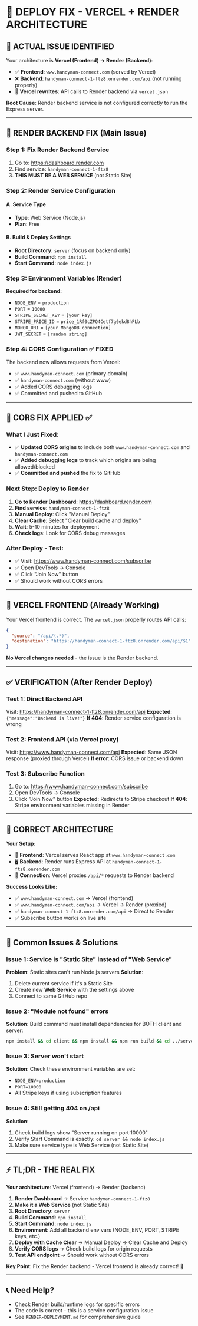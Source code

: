# 🎯 DEPLOY FIX - VERCEL + RENDER ARCHITECTURE

## 🚨 ACTUAL ISSUE IDENTIFIED

Your architecture is **Vercel (Frontend) → Render (Backend)**:

- ✅ **Frontend**: `www.handyman-connect.com` (served by Vercel)
- ❌ **Backend**: `handyman-connect-1-ftz8.onrender.com/api` (not running properly)
- 🔄 **Vercel rewrites**: API calls to Render backend via `vercel.json`

**Root Cause**: Render backend service is not configured correctly to run the Express server.

---

## 🔧 RENDER BACKEND FIX (Main Issue)

### Step 1: Fix Render Backend Service
1. Go to: https://dashboard.render.com
2. Find service: `handyman-connect-1-ftz8`
3. **THIS MUST BE A WEB SERVICE** (not Static Site)

### Step 2: Render Service Configuration

#### A. Service Type
- **Type**: Web Service (Node.js)
- **Plan**: Free

#### B. Build & Deploy Settings
- **Root Directory**: `server` (focus on backend only)
- **Build Command**: `npm install`
- **Start Command**: `node index.js`

### Step 3: Environment Variables (Render)
**Required for backend:**
- `NODE_ENV` = `production`
- `PORT` = `10000`
- `STRIPE_SECRET_KEY` = `[your key]`
- `STRIPE_PRICE_ID` = `price_1Rf0cZPQ4Cetf7g6ekd8hPLb`
- `MONGO_URI` = `[your MongoDB connection]`
- `JWT_SECRET` = `[random string]`

### Step 4: CORS Configuration ✅ FIXED
The backend now allows requests from Vercel:
- ✅ `www.handyman-connect.com` (primary domain)
- ✅ `handyman-connect.com` (without www)
- ✅ Added CORS debugging logs
- ✅ Committed and pushed to GitHub

---

## 🚨 CORS FIX APPLIED ✅

### What I Just Fixed:
- ✅ **Updated CORS origins** to include both `www.handyman-connect.com` and `handyman-connect.com`
- ✅ **Added debugging logs** to track which origins are being allowed/blocked
- ✅ **Committed and pushed** the fix to GitHub

### Next Step: Deploy to Render
1. **Go to Render Dashboard**: https://dashboard.render.com
2. **Find service**: `handyman-connect-1-ftz8`
3. **Manual Deploy**: Click "Manual Deploy"
4. **Clear Cache**: Select "Clear build cache and deploy"
5. **Wait**: 5-10 minutes for deployment
6. **Check logs**: Look for CORS debug messages

### After Deploy - Test:
- ✅ Visit: https://www.handyman-connect.com/subscribe
- ✅ Open DevTools → Console
- ✅ Click "Join Now" button
- ✅ Should work without CORS errors

---

## 🎨 VERCEL FRONTEND (Already Working)

Your Vercel frontend is correct. The `vercel.json` properly routes API calls:
```json
{
  "source": "/api/(.*)",
  "destination": "https://handyman-connect-1-ftz8.onrender.com/api/$1"
}
```

**No Vercel changes needed** - the issue is the Render backend.

---

## ✅ VERIFICATION (After Render Deploy)

### Test 1: Direct Backend API
Visit: https://handyman-connect-1-ftz8.onrender.com/api
**Expected**: `{"message":"Backend is live!"}`
**If 404**: Render service configuration is wrong

### Test 2: Frontend API (via Vercel proxy)
Visit: https://www.handyman-connect.com/api
**Expected**: Same JSON response (proxied through Vercel)
**If error**: CORS issue or backend down

### Test 3: Subscribe Function
1. Go to: https://www.handyman-connect.com/subscribe
2. Open DevTools → Console
3. Click "Join Now" button
**Expected**: Redirects to Stripe checkout
**If 404**: Stripe environment variables missing in Render

---

## 🎉 CORRECT ARCHITECTURE

**Your Setup:**
- 🎨 **Frontend**: Vercel serves React app at `www.handyman-connect.com`
- 🖥️ **Backend**: Render runs Express API at `handyman-connect-1-ftz8.onrender.com`
- 🔄 **Connection**: Vercel proxies `/api/*` requests to Render backend

**Success Looks Like:**
- ✅ `www.handyman-connect.com` → Vercel (frontend)
- ✅ `www.handyman-connect.com/api` → Vercel → Render (proxied)
- ✅ `handyman-connect-1-ftz8.onrender.com/api` → Direct to Render
- ✅ Subscribe button works on live site

---

## 🚨 Common Issues & Solutions

### Issue 1: Service is "Static Site" instead of "Web Service"
**Problem**: Static sites can't run Node.js servers
**Solution**: 
1. Delete current service if it's a Static Site
2. Create new **Web Service** with the settings above
3. Connect to same GitHub repo

### Issue 2: "Module not found" errors
**Solution**: Build command must install dependencies for BOTH client and server:
```bash
npm install && cd client && npm install && npm run build && cd ../server && npm install
```

### Issue 3: Server won't start  
**Solution**: Check these environment variables are set:
- `NODE_ENV=production` 
- `PORT=10000`
- All Stripe keys if using subscription features

### Issue 4: Still getting 404 on /api
**Solution**: 
1. Check build logs show "Server running on port 10000"
2. Verify Start Command is exactly: `cd server && node index.js`
3. Make sure service type is Web Service (not Static Site)

---

## ⚡ TL;DR - THE REAL FIX

**Your architecture**: Vercel (frontend) → Render (backend)

1. **Render Dashboard** → Service `handyman-connect-1-ftz8`
2. **Make it a Web Service** (not Static Site)
3. **Root Directory**: `server`
4. **Build Command**: `npm install`
5. **Start Command**: `node index.js`
6. **Environment**: Add all backend env vars (NODE_ENV, PORT, STRIPE keys, etc.)
7. **Deploy with Cache Clear** → Manual Deploy → Clear Cache and Deploy
8. **Verify CORS logs** → Check build logs for origin requests
9. **Test API endpoint** → Should work without CORS errors

**Key Point**: Fix the Render backend - Vercel frontend is already correct! 🚀

---

## 📞 Need Help?
- Check Render build/runtime logs for specific errors
- The code is correct - this is a service configuration issue
- See `RENDER-DEPLOYMENT.md` for comprehensive guide

